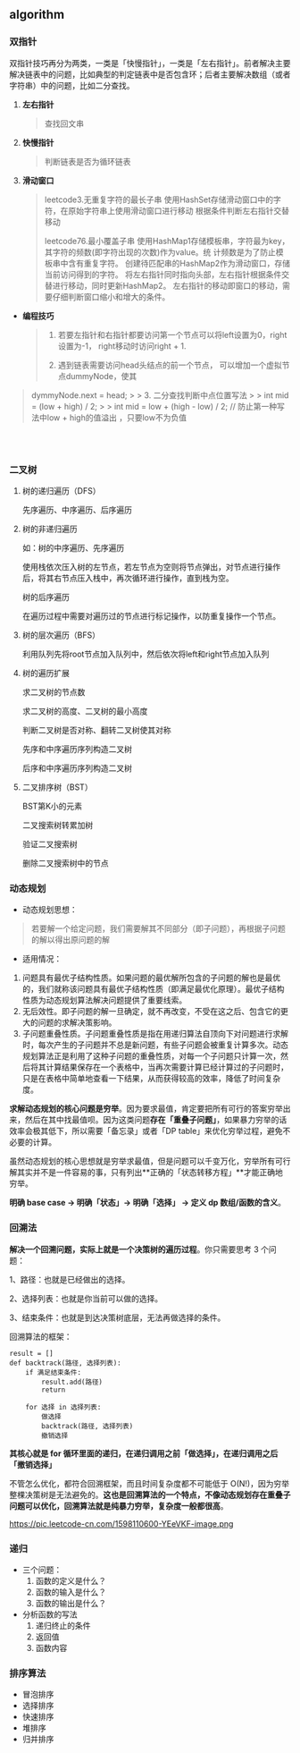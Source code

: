 ## algorithm



### 双指针

双指针技巧再分为两类，一类是「快慢指针」，一类是「左右指针」。前者解决主要解决链表中的问题，比如典型的判定链表中是否包含环；后者主要解决数组（或者字符串）中的问题，比如二分查找。

1. **左右指针**

   > 查找回文串

2. **快慢指针**

   > 判断链表是否为循环链表
   
3. **滑动窗口**

   > leetcode3.无重复字符的最长子串
   > 使用HashSet存储滑动窗口中的字符，在原始字符串上使用滑动窗口进行移动
   > 根据条件判断左右指针交替移动
   > 
   > leetcode76.最小覆盖子串
   > 使用HashMap1存储模板串，字符最为key，其字符的频数(即字符出现的次数)作为value。统		计频数是为了防止模板串中含有重复字符。
   > 创建待匹配串的HashMap2作为滑动窗口，存储当前访问得到的字符。
   > 将左右指针同时指向头部，左右指针根据条件交替进行移动，同时更新HashMap2。
   > 左右指针的移动即窗口的移动，需要仔细判断窗口缩小和增大的条件。
+ **编程技巧**
	

	> 1. 若要左指针和右指针都要访问第一个节点可以将left设置为0，right设置为-1，
	>    right移动时访问right + 1.
	>
	> 2. 遇到链表需要访问head头结点的前一个节点，
	>    可以增加一个虚拟节点dummyNode，使其
>    dymmyNode.next = head;
	>
	> 3. 二分查找判断中点位置写法
	>
	>    int mid = (low + high) / 2; 
	>
	>    int mid = low + (high - low) / 2; // 防止第一种写法中low + high的值溢出 ，只要low不为负值


​	
​	

### 二叉树

1. 树的递归遍历（DFS）

   先序遍历、中序遍历、后序遍历

2. 树的非递归遍历

   如：树的中序遍历、先序遍历
   
   使用栈依次压入树的左节点，若左节点为空则将节点弹出，对节点进行操作后，将其右节点压入栈中，再次循环进行操作，直到栈为空。
   
   树的后序遍历
   
   在遍历过程中需要对遍历过的节点进行标记操作，以防重复操作一个节点。
   
3. 树的层次遍历（BFS）

   利用队列先将root节点加入队列中，然后依次将left和right节点加入队列

4. 树的遍历扩展

   求二叉树的节点数

   求二叉树的高度、二叉树的最小高度

   判断二叉树是否对称、翻转二叉树使其对称

   先序和中序遍历序列构造二叉树

   后序和中序遍历序列构造二叉树

5. 二叉排序树（BST）

   BST第K小的元素

   二叉搜索树转累加树

   验证二叉搜索树

   删除二叉搜索树中的节点

### 动态规划

+ 动态规划思想：
> 若要解一个给定问题，我们需要解其不同部分（即子问题），再根据子问题的解以得出原问题的解
>
+ 适用情况：
1. 问题具有最优子结构性质。如果问题的最优解所包含的子问题的解也是最优的，我们就称该问题具有最优子结构性质（即满足最优化原理）。最优子结构性质为动态规划算法解决问题提供了重要线索。
2. 无后效性。即子问题的解一旦确定，就不再改变，不受在这之后、包含它的更大的问题的求解决策影响。
3. 子问题重叠性质。子问题重叠性质是指在用递归算法自顶向下对问题进行求解时，每次产生的子问题并不总是新问题，有些子问题会被重复计算多次。动态规划算法正是利用了这种子问题的重叠性质，对每一个子问题只计算一次，然后将其计算结果保存在一个表格中，当再次需要计算已经计算过的子问题时，只是在表格中简单地查看一下结果，从而获得较高的效率，降低了时间复杂度。

**求解动态规划的核心问题是穷举**。因为要求最值，肯定要把所有可行的答案穷举出来，然后在其中找最值呗。因为这类问题**存在「重叠子问题」**，如果暴力穷举的话效率会极其低下，所以需要「备忘录」或者「DP table」来优化穷举过程，避免不必要的计算。

虽然动态规划的核心思想就是穷举求最值，但是问题可以千变万化，穷举所有可行解其实并不是一件容易的事，只有列出**正确的「状态转移方程」**才能正确地穷举。

**明确 base case -> 明确「状态」-> 明确「选择」 -> 定义 dp 数组/函数的含义**。

### 回溯法

**解决一个回溯问题，实际上就是一个决策树的遍历过程**。你只需要思考 3 个问题：

1、路径：也就是已经做出的选择。

2、选择列表：也就是你当前可以做的选择。

3、结束条件：也就是到达决策树底层，无法再做选择的条件。

回溯算法的框架：

```
result = []
def backtrack(路径, 选择列表):
    if 满足结束条件:
        result.add(路径)
        return

    for 选择 in 选择列表:
        做选择
        backtrack(路径, 选择列表)
        撤销选择
```

**其核心就是 for 循环里面的递归，在递归调用之前「做选择」，在递归调用之后「撤销选择」**

不管怎么优化，都符合回溯框架，而且时间复杂度都不可能低于 O(N!)，因为穷举整棵决策树是无法避免的。**这也是回溯算法的一个特点，不像动态规划存在重叠子问题可以优化，回溯算法就是纯暴力穷举，复杂度一般都很高**。

https://pic.leetcode-cn.com/1598110600-YEeVKF-image.png

### 递归

+ 三个问题：
  1. 函数的定义是什么？
  2. 函数的输入是什么？
  3. 函数的输出是什么？
+ 分析函数的写法
  	1. 递归终止的条件
   	2. 返回值
   	3. 函数内容


### 排序算法
+ 冒泡排序
+ 选择排序
+ 快速排序
+ 堆排序
+ 归并排序


